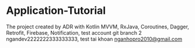 # Application-Tutorial
The project created by ADR with
Kotlin MVVM, RxJava, Coroutines, Dagger, Retrofit, Firebase, Notification, test account git
branch 2 ngandev2222222333333333, test tai khoan nganhopro2010@gmail.com